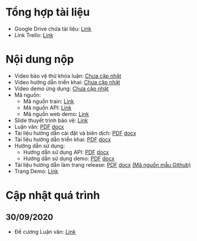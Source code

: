 # Tổng hợp tài liệu #
- Google Drive chứa tài liệu: [Link](https://docs.google.com/document/d/1SWzpZlviuzmAozX6bI5dxVoERf_bfk2zQtD_REEzidI/edit)
- Link Trello: [Link](https://trello.com/b/XJHBfgue/lu%E1%BA%ADn-v%C4%83n-tts)

# Nội dung nộp #
- Video bảo vệ thử khóa luận: [Chưa cập nhật]()
- Video hướng dẫn triển khai: [Chưa cập nhật]()
- Video demo ứng dụng: [Chưa cập nhật]()
- Mã nguồn: 
  - Mã nguồn train: [Link]()
  - Mã nguồn API: [Link]()
  - Mã nguồn web demo: [Link]()
- Slide thuyết trình bảo vệ: [Link]()
- Luận văn: [PDF]() [docx]()
- Tài liệu hướng dẫn cài đặt và biên dịch: [PDF]() [docx]()
- Tài liệu hướng dẫn triển khai: [PDF]() [docx]()
- Hướng dẫn sử dụng:
  - Hướng dẫn sử dụng API: [PDF]() [docx]()
  - Hướng dẫn sử dụng demo: [PDF]() [docx]()
 - Tài liệu hướng dẫn làm trang release: [PDF]() [docx]() [(Mã nguồn mẫu Github)]()
 - Trang Demo: [Link]()

# Cập nhật quá trình #
  ## 30/09/2020 ##
  - Đề cương Luận văn: [Link](https://docs.google.com/presentation/d/1vKdDiCPzmKuzgglHDumjyGUfzCtCvZKOQHglSCaHq9s/edit#slide=id.p1)
